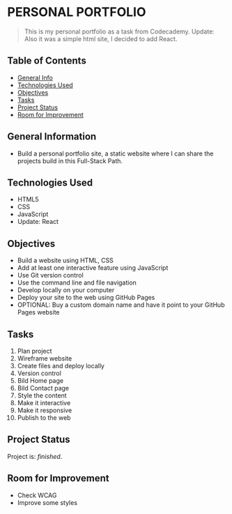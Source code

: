 # PERSONAL PORTFOLIO
> This is my personal portfolio as a task from Codecademy.
> Update: Also it was a simple html site, I decided to add React.


## Table of Contents
* [General Info](#general-information)
* [Technologies Used](#technologies-used)
* [Objectives](#objectives)
* [Tasks](#tasks)
* [Project Status](#project-status)
* [Room for Improvement](#room-for-improvement)


## General Information
- Build a personal portfolio site, a static website where I can share the projects build in this Full-Stack Path.


## Technologies Used
- HTML5
- CSS
- JavaScript
- Update: React


## Objectives
- Build a website using HTML, CSS
- Add at least one interactive feature using JavaScript
- Use Git version control
- Use the command line and file navigation
- Develop locally on your computer
- Deploy your site to the web using GitHub Pages
- OPTIONAL: Buy a custom domain name and have it point to your GitHub Pages website


## Tasks
1. Plan project
2. Wireframe website
3. Create files and deploy locally
4. Version control
5. Bild Home page
6. Bild Contact page
7. Style the content
8. Make it interactive
9. Make it responsive
10. Publish to the web


## Project Status
Project is: _finished_.


## Room for Improvement
- Check WCAG
- Improve some styles
